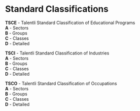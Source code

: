 # Standard Classifications

**TSCE** - Talentli Standard Classification of Educational Programs  
  **A** - Sectors  
  **B** - Groups  
  **C** - Classes  
  **D** - Detailed  
  
**TSCI** - Talentli Standard Classification of Industries  
  **A** - Sectors  
  **B** - Groups  
  **C** - Classes  
  **D** - Detailed  
  
**TSCO** - Talentli Standard Classification of Occupations  
  **A** - Sectors  
  **B** - Groups  
  **C** - Classes  
  **D** - Detailed  

